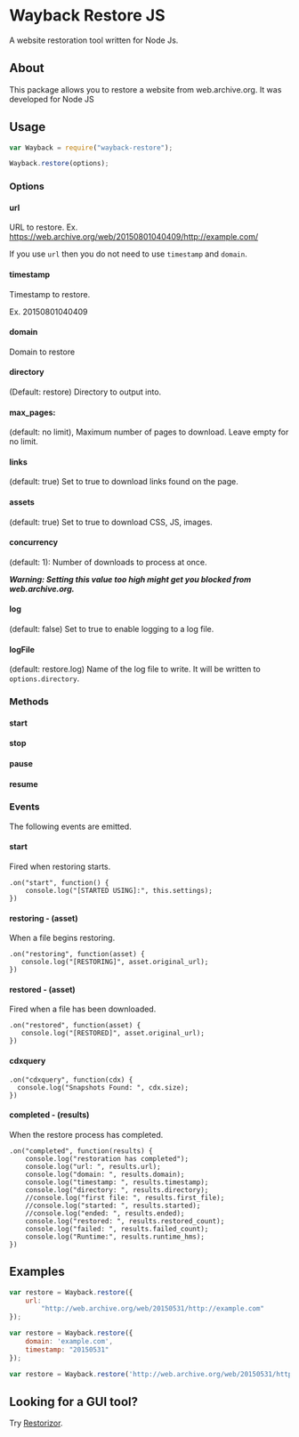 # Wayback Restore JS

A website restoration tool written for Node Js.

## About

This package allows you to restore a website from web.archive.org. It was developed for Node JS

## Usage

```JavaScript
var Wayback = require("wayback-restore");

Wayback.restore(options);
```

### Options

#### url

URL to restore. Ex. https://web.archive.org/web/20150801040409/http://example.com/

If you use `url` then you do not need to use `timestamp` and `domain`.

#### timestamp

Timestamp to restore.

Ex. 20150801040409

#### domain

Domain to restore

#### directory

(Default: restore) Directory to output into.

#### max_pages:

(default: no limit), Maximum number of pages to download. Leave empty for no limit.

#### links

(default: true) Set to true to download links found on the page.

#### assets

(default: true) Set to true to download CSS, JS, images.

#### concurrency

(default: 1): Number of downloads to process at once.

**_Warning: Setting this value too high might get you blocked from web.archive.org._**

#### log

(default: false) Set to true to enable logging to a log file.

#### logFile

(default: restore.log) Name of the log file to write. It will be written to `options.directory`.

### Methods

#### start

#### stop

#### pause

#### resume

### Events

The following events are emitted.

#### start

Fired when restoring starts.

```
.on("start", function() {
    console.log("[STARTED USING]:", this.settings);
})
```

#### restoring - (asset)

When a file begins restoring.

```
.on("restoring", function(asset) {
   console.log("[RESTORING]", asset.original_url);
})
```

#### restored - (asset)

Fired when a file has been downloaded.

```
.on("restored", function(asset) {
   console.log("[RESTORED]", asset.original_url);
})
```

#### cdxquery

```
.on("cdxquery", function(cdx) {
  console.log("Snapshots Found: ", cdx.size);
})
```

#### completed - (results)

When the restore process has completed.

```
.on("completed", function(results) {
    console.log("restoration has completed");
    console.log("url: ", results.url);
    console.log("domain: ", results.domain);
    console.log("timestamp: ", results.timestamp);
    console.log("directory: ", results.directory);
    //console.log("first file: ", results.first_file);
    //console.log("started: ", results.started);
    //console.log("ended: ", results.ended);
    console.log("restored: ", results.restored_count);
    console.log("failed: ", results.failed_count);
    console.log("Runtime:", results.runtime_hms);
})
```

## Examples

```JavaScript
var restore = Wayback.restore({
    url:
        "http://web.archive.org/web/20150531/http://example.com"
});
```

```JavaScript
var restore = Wayback.restore({
    domain: 'example.com',
    timestamp: "20150531"
});
```

```JavaScript
var restore = Wayback.restore('http://web.archive.org/web/20150531/http://example.com');
```

## Looking for a GUI tool?

Try [Restorizor](https://www.restorizor.com).
